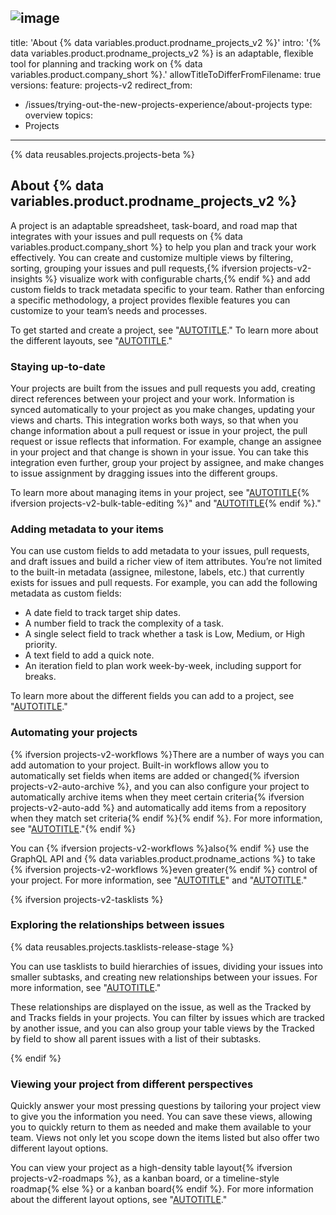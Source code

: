 ![image](https://github.com/github/docs/assets/167619529/7d665207-999d-4ec5-8040-f16bf6667563)
---
title: 'About {% data variables.product.prodname_projects_v2 %}'
intro: '{% data variables.product.prodname_projects_v2 %} is an adaptable, flexible tool for planning and tracking work on {% data variables.product.company_short %}.'
allowTitleToDifferFromFilename: true
versions:
  feature: projects-v2
redirect_from:
  - /issues/trying-out-the-new-projects-experience/about-projects
type: overview
topics:
  - Projects
---

{% data reusables.projects.projects-beta %}

## About {% data variables.product.prodname_projects_v2 %}

A project is an adaptable spreadsheet, task-board, and road map that integrates with your issues and pull requests on {% data variables.product.company_short %} to help you plan and track your work effectively. You can create and customize multiple views by filtering, sorting, grouping your issues and pull requests,{% ifversion projects-v2-insights %} visualize work with configurable charts,{% endif %} and add custom fields to track metadata specific to your team. Rather than enforcing a specific methodology, a project provides flexible features you can customize to your team’s needs and processes.

To get started and create a project, see "[AUTOTITLE](/issues/planning-and-tracking-with-projects/creating-projects/creating-a-project)." To learn more about the different layouts, see "[AUTOTITLE](/issues/planning-and-tracking-with-projects/customizing-views-in-your-project/changing-the-layout-of-a-view)."

### Staying up-to-date

Your projects are built from the issues and pull requests you add, creating direct references between your project and your work. Information is synced automatically to your project as you make changes, updating your views and charts. This integration works both ways, so that when you change information about a pull request or issue in your project, the pull request or issue reflects that information. For example, change an assignee in your project and that change is shown in your issue. You can take this integration even further, group your project by assignee, and make changes to issue assignment by dragging issues into the different groups.

To learn more about managing items in your project, see "[AUTOTITLE](/issues/planning-and-tracking-with-projects/managing-items-in-your-project/adding-items-to-your-project){% ifversion projects-v2-bulk-table-editing %}" and "[AUTOTITLE](/issues/planning-and-tracking-with-projects/managing-items-in-your-project/editing-items-in-your-project){% endif %}."

### Adding metadata to your items

You can use custom fields to add metadata to your issues, pull requests, and draft issues and build a richer view of item attributes. You’re not limited to the built-in metadata (assignee, milestone, labels, etc.) that currently exists for issues and pull requests. For example, you can add the following metadata as custom fields:

- A date field to track target ship dates.
- A number field to track the complexity of a task.
- A single select field to track whether a task is Low, Medium, or High priority.
- A text field to add a quick note.
- An iteration field to plan work week-by-week, including support for breaks.

To learn more about the different fields you can add to a project, see "[AUTOTITLE](/issues/planning-and-tracking-with-projects/understanding-fields)."

### Automating your projects

{% ifversion projects-v2-workflows %}There are a number of ways you can add automation to your project. Built-in workflows allow you to automatically set fields when items are added or changed{% ifversion projects-v2-auto-archive %}, and you can also configure your project to automatically archive items when they meet certain criteria{% ifversion projects-v2-auto-add %} and automatically add items from a repository when they match set criteria{% endif %}{% endif %}. For more information, see "[AUTOTITLE](/issues/planning-and-tracking-with-projects/automating-your-project/using-the-built-in-automations)."{% endif %}

You can {% ifversion projects-v2-workflows %}also{% endif %} use the GraphQL API and {% data variables.product.prodname_actions %} to take {% ifversion projects-v2-workflows %}even greater{% endif %} control of your project. For more information, see "[AUTOTITLE](/issues/planning-and-tracking-with-projects/automating-your-project/using-the-api-to-manage-projects)" and "[AUTOTITLE](/issues/planning-and-tracking-with-projects/automating-your-project/automating-projects-using-actions)."

{% ifversion projects-v2-tasklists %}

### Exploring the relationships between issues

{% data reusables.projects.tasklists-release-stage %}

You can use tasklists to build hierarchies of issues, dividing your issues into smaller subtasks, and creating new relationships between your issues. For more information, see "[AUTOTITLE](/issues/tracking-your-work-with-issues/about-tasklists)."

These relationships are displayed on the issue, as well as the Tracked by and Tracks fields in your projects. You can filter by issues which are tracked by another issue, and you can also group your table views by the Tracked by field to show all parent issues with a list of their subtasks.

{% endif %}

### Viewing your project from different perspectives

Quickly answer your most pressing questions by tailoring your project view to give you the information you need. You can save these views, allowing you to quickly return to them as needed and make them available to your team. Views not only let you scope down the items listed but also offer two different layout options.

You can view your project as a high-density table layout{% ifversion projects-v2-roadmaps %}, as a kanban board, or a timeline-style roadmap{% else %} or a kanban board{% endif %}. For more information about the different layout options, see "[AUTOTITLE](/issues/planning-and-tracking-with-projects/customizing-views-in-your-project/changing-the-layout-of-a-view)."

